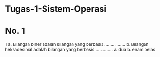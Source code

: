 # Tugas-1-Sistem-Operasi

<h1>No. 1</h1>
<p>1 a. Bilangan biner adalah bilangan yang berbasis ……………..
b. Bilangan heksadesimal adalah bilangan yang berbasis …………..
 a. dua b. enam belas 
</p>

